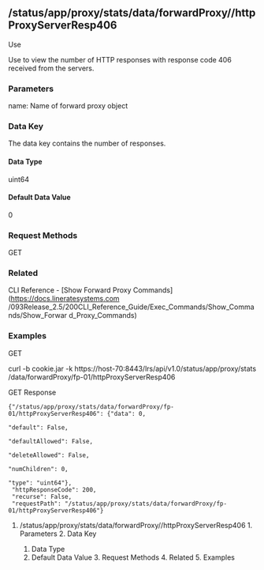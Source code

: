 ## /status/app/proxy/stats/data/forwardProxy/<name>/httpProxyServerResp406

Use

Use to view the number of HTTP responses with response code 406 received from
the servers.

### Parameters

name: Name of forward proxy object

### Data Key

The data key contains the number of responses.

#### Data Type

uint64

#### Default Data Value

0

### Request Methods

GET

### Related

CLI Reference - [Show Forward Proxy Commands](https://docs.lineratesystems.com
/093Release_2.5/200CLI_Reference_Guide/Exec_Commands/Show_Commands/Show_Forwar
d_Proxy_Commands)

### Examples

GET

curl -b cookie.jar -k https://host-70:8443/lrs/api/v1.0/status/app/proxy/stats
/data/forwardProxy/fp-01/httpProxyServerResp406

GET Response

    
    {"/status/app/proxy/stats/data/forwardProxy/fp-01/httpProxyServerResp406": {"data": 0,
                                                                                 "default": False,
                                                                                 "defaultAllowed": False,
                                                                                 "deleteAllowed": False,
                                                                                 "numChildren": 0,
                                                                                 "type": "uint64"},
     "httpResponseCode": 200,
     "recurse": False,
     "requestPath": "/status/app/proxy/stats/data/forwardProxy/fp-01/httpProxyServerResp406"}
    

  1. /status/app/proxy/stats/data/forwardProxy/<name>/httpProxyServerResp406
    1. Parameters
    2. Data Key
      1. Data Type
      2. Default Data Value
    3. Request Methods
    4. Related
    5. Examples

